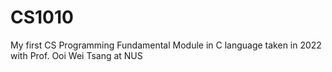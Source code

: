 # CS1010
My first CS Programming Fundamental Module in C language 
taken in 2022 with Prof. Ooi Wei Tsang at NUS
